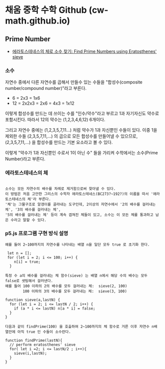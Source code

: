# 채움 중학 수학 Github (cw-math.github.io)

## Prime Number 
- [에라토스테네스의 체로 소수 찾기: Find Prime Numbers using Eratosthenes' sieve](https://cw-math.github.io/PrimeNumber/)

### 소수
 자연수 중에서 다른 자연수를 곱해서 만들수 있는 수들을 "합성수(composite number/compound number)"라고 부른다.
 - 6 = 2x3 = 1x6
 - 12 = 2x2x3 = 2x6 = 4x3 = 1x12

 이렇게 합성수를 만드는 데 쓰이는 수를 "인수/약수"라고 부르고 1과 자기자신도 약수로 포함시킨다. 따라서 12의 약수는 (1,2,3,4,6,12) 6개이다. 
 
 그리고 자연수 중에는 (1,2,3,5,7,11...) 처럼 약수가 1과 자신뿐인 수들이 있다. 
 이중 1을 제외한 수들 (2,3,5,7,11,...) 의 곱으로 모든 합성수를 만들어낼 수 있으므로, (2,3,5,7,11,...) 을 합성수를 만드는 기본 요소라고 볼 수 있다.
 
 이렇게 "약수가 1과 자신뿐인 수로서 1이 아닌 수" 들을 가리켜 수학에서는 소수(Prime Number)라고 부른다.
      

### 에라토스테네스의 체
```

소수는 모든 자연수의 배수를 차례로 제거함으로써 찾아낼 수 있다. 
이 방법은 처음 고안한 그리스의 수학자 에라토스테네스(BC273?~192?)의 이름을 따서 '에라토스테네스의 체'라 부른다. 
'체'는 그물구조로 알갱이를 골라내는 도구인데, 2이상의 자연수에서 '2의 배수를 걸러내는 체', '3의 배수를 걸러내는 체', 
'5의 배수를 걸러내는 체' 등이 계속 겹쳐진 체들이 있고, 소수는 이 모든 체를 통과하고 남은 수라고 말할 수 있다. 
```

### p5.js 프로그램 구현 방식 설명
```
예를 들어 2~100까지의 자연수를 나타내는 배열 n을 일단 모두 true 로 초기화 한다.

 let n = [];
 for (let i = 2; i <= 100; i++) {
    n[i] = true;
  }

특정 수 a의 배수를 걸러내는 체 함수(sieve) 는 배열 n에서 해당 수의 배수는 모두 false로 셋팅해서 걸러낸다. 
예를 들어 100 이하의 2의 배수를 모두 걸러내는 체:  sieve(2, 100)
        100 이하의 3의 배수를 모두 걸러내는 체:  sieve(3, 100)

function sieve(a,lastN) {
  for (let i = 2; i <= lastN / 2; i++) {
    if (a * i <= lastN) n[a * i] = false;
  }
}

다음과 같이 findPrime(100) 을 호출하여 2~100까지의 체 함수로 거른 이후 자연수 n배열안에 아직 true 인 수들이 소수란다. 

function findPrime(lastN){
  // perform eratosthenes' sieve
  for( let i =2; i <= lastN/2 ; i++){
    sieve(i,lastN);
  }
}
```

